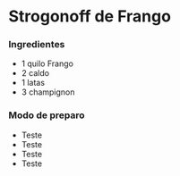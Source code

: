 # Strogonoff de Frango

### Ingredientes

 - 1 quilo Frango
 - 2 caldo
 - 1 latas
 - 3 champignon 
 
 ### Modo de preparo
 
 - Teste
 - Teste
 - Teste
 - Teste
